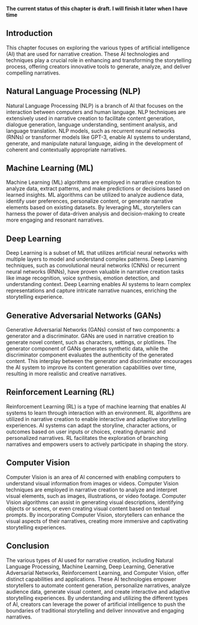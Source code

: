 **The current status of this chapter is draft. I will finish it later when I have time**

Introduction
------------

This chapter focuses on exploring the various types of artificial intelligence (AI) that are used for narrative creation. These AI technologies and techniques play a crucial role in enhancing and transforming the storytelling process, offering creators innovative tools to generate, analyze, and deliver compelling narratives.

Natural Language Processing (NLP)
---------------------------------

Natural Language Processing (NLP) is a branch of AI that focuses on the interaction between computers and human language. NLP techniques are extensively used in narrative creation to facilitate content generation, dialogue generation, language understanding, sentiment analysis, and language translation. NLP models, such as recurrent neural networks (RNNs) or transformer models like GPT-3, enable AI systems to understand, generate, and manipulate natural language, aiding in the development of coherent and contextually appropriate narratives.

Machine Learning (ML)
---------------------

Machine Learning (ML) algorithms are employed in narrative creation to analyze data, extract patterns, and make predictions or decisions based on learned insights. ML algorithms can be utilized to analyze audience data, identify user preferences, personalize content, or generate narrative elements based on existing datasets. By leveraging ML, storytellers can harness the power of data-driven analysis and decision-making to create more engaging and resonant narratives.

Deep Learning
-------------

Deep Learning is a subset of ML that utilizes artificial neural networks with multiple layers to model and understand complex patterns. Deep Learning techniques, such as convolutional neural networks (CNNs) or recurrent neural networks (RNNs), have proven valuable in narrative creation tasks like image recognition, voice synthesis, emotion detection, and understanding context. Deep Learning enables AI systems to learn complex representations and capture intricate narrative nuances, enriching the storytelling experience.

Generative Adversarial Networks (GANs)
--------------------------------------

Generative Adversarial Networks (GANs) consist of two components: a generator and a discriminator. GANs are used in narrative creation to generate novel content, such as characters, settings, or plotlines. The generator component of GANs generates synthetic data, while the discriminator component evaluates the authenticity of the generated content. This interplay between the generator and discriminator encourages the AI system to improve its content generation capabilities over time, resulting in more realistic and creative narratives.

Reinforcement Learning (RL)
---------------------------

Reinforcement Learning (RL) is a type of machine learning that enables AI systems to learn through interaction with an environment. RL algorithms are utilized in narrative creation to enable interactive and adaptive storytelling experiences. AI systems can adapt the storyline, character actions, or outcomes based on user inputs or choices, creating dynamic and personalized narratives. RL facilitates the exploration of branching narratives and empowers users to actively participate in shaping the story.

Computer Vision
---------------

Computer Vision is an area of AI concerned with enabling computers to understand visual information from images or videos. Computer Vision techniques are employed in narrative creation to analyze and interpret visual elements, such as images, illustrations, or video footage. Computer Vision algorithms can assist in generating visual descriptions, identifying objects or scenes, or even creating visual content based on textual prompts. By incorporating Computer Vision, storytellers can enhance the visual aspects of their narratives, creating more immersive and captivating storytelling experiences.

Conclusion
----------

The various types of AI used for narrative creation, including Natural Language Processing, Machine Learning, Deep Learning, Generative Adversarial Networks, Reinforcement Learning, and Computer Vision, offer distinct capabilities and applications. These AI technologies empower storytellers to automate content generation, personalize narratives, analyze audience data, generate visual content, and create interactive and adaptive storytelling experiences. By understanding and utilizing the different types of AI, creators can leverage the power of artificial intelligence to push the boundaries of traditional storytelling and deliver innovative and engaging narratives.
